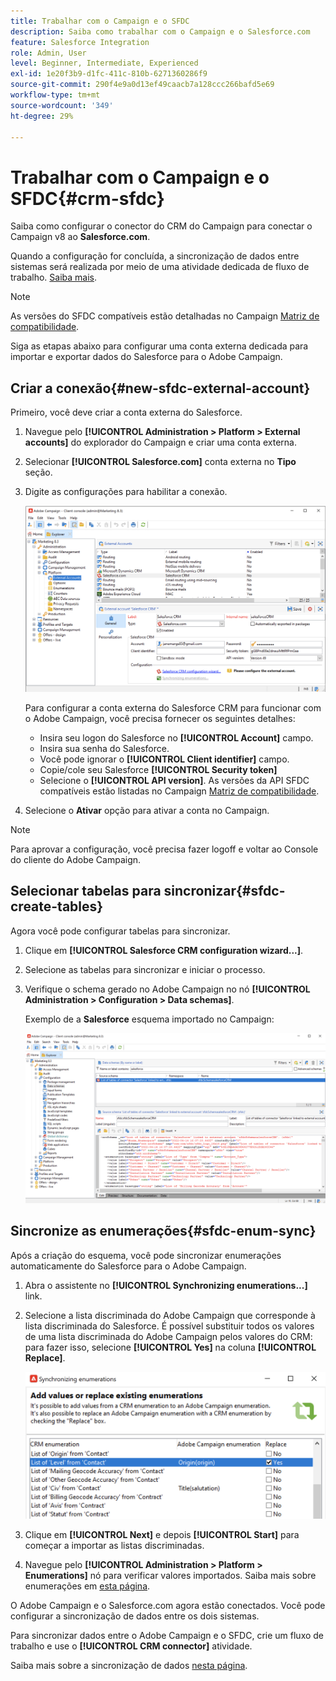 ```yaml
---
title: Trabalhar com o Campaign e o SFDC
description: Saiba como trabalhar com o Campaign e o Salesforce.com
feature: Salesforce Integration
role: Admin, User
level: Beginner, Intermediate, Experienced
exl-id: 1e20f3b9-d1fc-411c-810b-6271360286f9
source-git-commit: 290f4e9a0d13ef49caacb7a128ccc266bafd5e69
workflow-type: tm+mt
source-wordcount: '349'
ht-degree: 29%

---
```


# Trabalhar com o Campaign e o SFDC{#crm-sfdc}

Saiba como configurar o conector do CRM do Campaign para conectar o Campaign v8 ao **Salesforce.com**.

Quando a configuração for concluída, a sincronização de dados entre sistemas será realizada por meio de uma atividade dedicada de fluxo de trabalho. [Saiba mais](crm-data-sync.md).

>[!NOTE]
>
>As versões do SFDC compatíveis estão detalhadas no Campaign [Matriz de compatibilidade](../start/compatibility-matrix.md).

Siga as etapas abaixo para configurar uma conta externa dedicada para importar e exportar dados do Salesforce para o Adobe Campaign.

## Criar a conexão{#new-sfdc-external-account}

Primeiro, você deve criar a conta externa do Salesforce.

1. Navegue pelo **[!UICONTROL Administration > Platform > External accounts]** do explorador do Campaign e criar uma conta externa.
1. Selecionar **[!UICONTROL Salesforce.com]** conta externa no **Tipo** seção.
1. Digite as configurações para habilitar a conexão.

   ![](assets/sfdc-external-account.png)

   Para configurar a conta externa do Salesforce CRM para funcionar com o Adobe Campaign, você precisa fornecer os seguintes detalhes:

   * Insira seu logon do Salesforce no **[!UICONTROL Account]** campo.
   * Insira sua senha do Salesforce.
   * Você pode ignorar o **[!UICONTROL Client identifier]** campo.
   * Copie/cole seu Salesforce **[!UICONTROL Security token]**
   * Selecione o **[!UICONTROL API version]**. As versões da API SFDC compatíveis estão listadas no Campaign [Matriz de compatibilidade](../start/compatibility-matrix.md).

1. Selecione o **Ativar** opção para ativar a conta no Campaign.

>[!NOTE]
>
>Para aprovar a configuração, você precisa fazer logoff e voltar ao Console do cliente do Adobe Campaign.

## Selecionar tabelas para sincronizar{#sfdc-create-tables}

Agora você pode configurar tabelas para sincronizar.

1. Clique em **[!UICONTROL Salesforce CRM configuration wizard...]**.
1. Selecione as tabelas para sincronizar e iniciar o processo.
1. Verifique o schema gerado no Adobe Campaign no nó **[!UICONTROL Administration > Configuration > Data schemas]**.

   Exemplo de a **Salesforce** esquema importado no Campaign:

   ![](assets/sfdc-schemas.png)

## Sincronize as enumerações{#sfdc-enum-sync}

Após a criação do esquema, você pode sincronizar enumerações automaticamente do Salesforce para o Adobe Campaign.

1. Abra o assistente no  **[!UICONTROL Synchronizing enumerations...]** link.
1. Selecione a lista discriminada do Adobe Campaign que corresponde à lista discriminada do Salesforce.
É possível substituir todos os valores de uma lista discriminada do Adobe Campaign pelos valores do CRM: para fazer isso, selecione **[!UICONTROL Yes]** na coluna **[!UICONTROL Replace]**.

   ![](assets/sfdc-enum.png)

1. Clique em **[!UICONTROL Next]** e depois **[!UICONTROL Start]** para começar a importar as listas discriminadas.

1. Navegue pelo **[!UICONTROL Administration > Platform > Enumerations]** nó para verificar valores importados. Saiba mais sobre enumerações em [esta página](../config/ui-settings.md#enumerations).

O Adobe Campaign e o Salesforce.com agora estão conectados. Você pode configurar a sincronização de dados entre os dois sistemas.

Para sincronizar dados entre o Adobe Campaign e o SFDC, crie um fluxo de trabalho e use o **[!UICONTROL CRM connector]** atividade.

Saiba mais sobre a sincronização de dados [nesta página](crm-data-sync.md).
